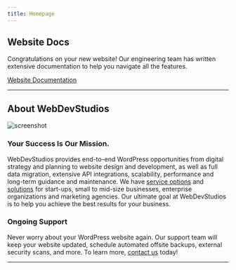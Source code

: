 ```yaml
---
title: Homepage
---
```


## Website Docs

Congratulations on your new website! Our engineering team has written extensive documentation to help you navigate all the features.

<a href="/docs/index" className="button">Website Documentation</a>

---

## About WebDevStudios

![screenshot](https://camo.githubusercontent.com/42f2d2ee1fd163a35dfde75884c89f308d0ae014e313bd3050caa1b98bfde9c6/68747470733a2f2f77656264657673747564696f732e636f6d2f77702d636f6e74656e742f75706c6f6164732f323031382f30342f7764732d6769746875622d62616e6e65722e706e67)

### Your Success Is Our Mission.

WebDevStudios provides end-to-end WordPress opportunities from digital strategy and planning to website design and development, as well as full data migration, extensive API integrations, scalability, performance and long-term guidance and maintenance. We have [service options](https://webdevstudios.com/services/) and [solutions](https://webdevstudios.com/solutions/) for start-ups, small to mid-size businesses, enterprise organizations and marketing agencies. Our ultimate goal at WebDevStudios is to help you achieve the best results for your business.

### Ongoing Support

Never worry about your WordPress website again. Our support team will keep your website updated, schedule automated offsite backups, external security scans, and more. To learn more, [contact us](https://webdevstudios.com/contact/) today!

---
